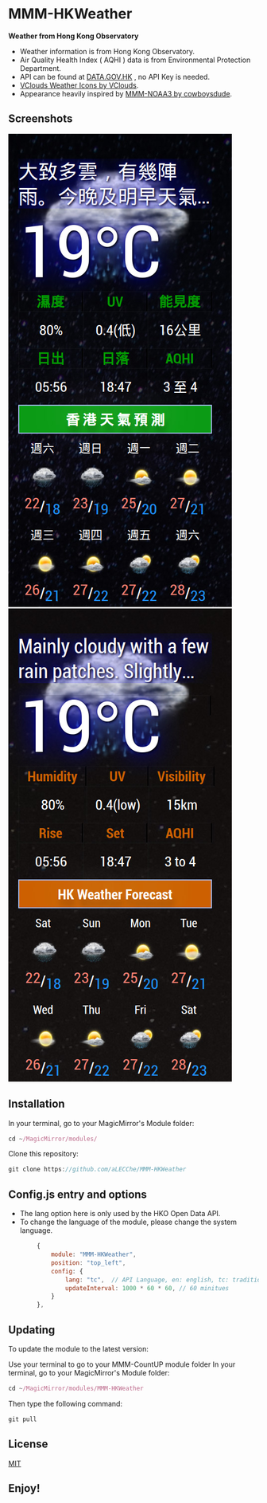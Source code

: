 
# MMM-HKWeather

**Weather from Hong Kong Observatory**

- Weather information is from Hong Kong Observatory.
- Air Quality Health Index ( AQHI ) data is from Environmental Protection Department.
- API can be found at [DATA.GOV.HK](https://data.gov.hk/tc/) , no API Key is needed.
- [VClouds Weather Icons by VClouds](https://www.deviantart.com/vclouds/art/VClouds-Weather-Icons-179152045).
- Appearance heavily inspired by [MMM-NOAA3 by cowboysdude](https://github.com/cowboysdude/MMM-NOAA3).


## Screenshots

![Screenshot](examples/MMM-HKWeather-chi.jpg) 
![Screenshot](examples/MMM-HKWeather-eng.jpg) 

## Installation
In your terminal, go to your MagicMirror's Module folder:
```javascript
cd ~/MagicMirror/modules/
```
Clone this repository:
```javascript
git clone https://github.com/aLECChe/MMM-HKWeather
```

## Config.js entry and options
- The lang option here is only used by the HKO Open Data API. 
- To change the language of the module, please change the system language.

```javascript
  		{
			module: "MMM-HKWeather",
			position: "top_left",
			config: {
				lang: "tc",  // API Language, en: english, tc: traditional chinese,  sc: simplified chinese
				updateInterval: 1000 * 60 * 60, // 60 minitues
			}
		},
```

## Updating

To update the module to the latest version:

Use your terminal to go to your MMM-CountUP module folder 
In your terminal, go to your MagicMirror's Module folder:
```javascript
cd ~/MagicMirror/modules/MMM-HKWeather
```
Then type the following command:
```javascript
git pull
```` 

## License
[MIT](https://choosealicense.com/licenses/mit/)

## Enjoy!


